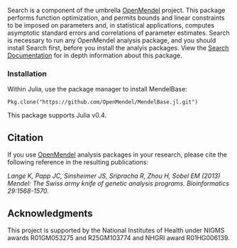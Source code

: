 Search is a component of the umbrella [OpenMendel](https://openmendel.github.io) project. This package performs function optimization, and permits bounds and linear constraints to be imposed on parameters and, in statistical applications, computes asymptotic standard errors and correlations of parameter estimates. Search is necessary to run any OpenMendel analysis package, and you should install Search first, before you install the analyis packages. View the [Search Documentation](https://github.com/OpenMendel/Search.jl/tree/master/docs/SearchDocumentation.pdf) for in depth information about this package.

### Installation
Within Julia, use the package manager to install MendelBase:

    Pkg.clone("https://github.com/OpenMendel/MendelBase.jl.git")

This package supports Julia v0.4.

## Citation

If you use [OpenMendel](https://openmendel.github.io) analysis packages in your research, please cite the following reference in the resulting publications:

*Lange K, Papp JC, Sinsheimer JS, Sripracha R, Zhou H, Sobel EM (2013) Mendel: The Swiss army knife of genetic analysis programs. Bioinformatics 29:1568-1570.*

<!--- ## Contributing
We welcome contributions to this Open Source project. To contribute, follow this procedure ... --->

## Acknowledgments

This project is supported by the National Institutes of Health under NIGMS awards R01GM053275 and R25GM103774 and NHGRI award R01HG006139.